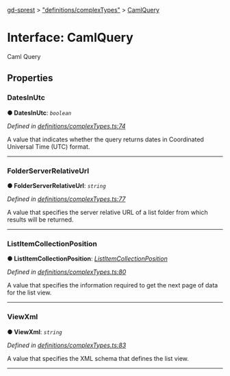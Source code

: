 [gd-sprest](../README.md) > ["definitions/complexTypes"](../modules/_definitions_complextypes_.md) > [CamlQuery](../interfaces/_definitions_complextypes_.camlquery.md)



# Interface: CamlQuery


Caml Query


## Properties
<a id="datesinutc"></a>

###  DatesInUtc

**●  DatesInUtc**:  *`boolean`* 

*Defined in [definitions/complexTypes.ts:74](https://github.com/gunjandatta/sprest/blob/3de79f1/src/definitions/complexTypes.ts#L74)*



A value that indicates whether the query returns dates in Coordinated Universal Time (UTC) format.




___

<a id="folderserverrelativeurl"></a>

###  FolderServerRelativeUrl

**●  FolderServerRelativeUrl**:  *`string`* 

*Defined in [definitions/complexTypes.ts:77](https://github.com/gunjandatta/sprest/blob/3de79f1/src/definitions/complexTypes.ts#L77)*



A value that specifies the server relative URL of a list folder from which results will be returned.




___

<a id="listitemcollectionposition"></a>

###  ListItemCollectionPosition

**●  ListItemCollectionPosition**:  *[ListItemCollectionPosition](_definitions_complextypes_.listitemcollectionposition.md)* 

*Defined in [definitions/complexTypes.ts:80](https://github.com/gunjandatta/sprest/blob/3de79f1/src/definitions/complexTypes.ts#L80)*



A value that specifies the information required to get the next page of data for the list view.




___

<a id="viewxml"></a>

###  ViewXml

**●  ViewXml**:  *`string`* 

*Defined in [definitions/complexTypes.ts:83](https://github.com/gunjandatta/sprest/blob/3de79f1/src/definitions/complexTypes.ts#L83)*



A value that specifies the XML schema that defines the list view.




___


